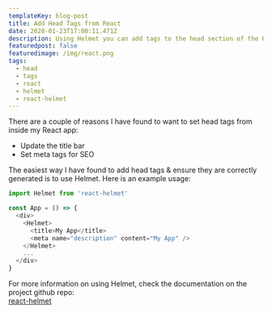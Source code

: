 ```yaml
---
templateKey: blog-post
title: Add Head Tags from React
date: 2020-01-23T17:00:11.471Z
description: Using Helmet you can add tags to the head section of the HTML
featuredpost: false
featuredimage: /img/react.png
tags:
  - head
  - tags
  - react
  - helmet
  - react-helmet
---
```

There are a couple of reasons I have found to want to set head tags from inside my React app:
* Update the title bar
* Set meta tags for SEO

The easiest way I have found to add head tags & ensure they are correctly generated is to use Helmet. Here is an example usage:

```javascript
import Helmet from 'react-helmet'

const App = () => {
  <div>
    <Helmet>
      <title>My App</title>
      <meta name="description" content="My App" />
    </Helmet>
    ...
  </div>
}
```

For more information on using Helmet, check the documentation on the project github repo:<br>
[react-helmet](https://github.com/nfl/react-helmet)
